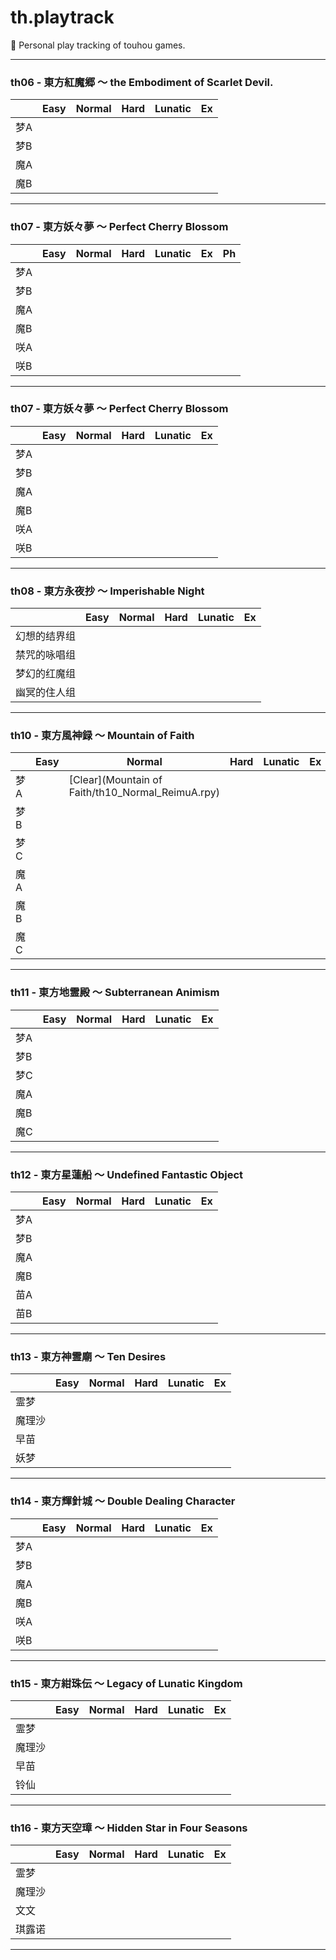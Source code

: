 # th.playtrack

:bow_and_arrow: Personal play tracking of touhou games.

------

### th06 - 東方紅魔郷 ～ the Embodiment of Scarlet Devil.

|      | Easy | Normal             | Hard | Lunatic | Ex   |
| ---- | ---- | ------------------ | ---- | ------- | ---- |
| 梦A  |      |                    |      |         |      |
| 梦B  |      |   |      |         |      |
| 魔A  |      |                    |      |         |      |
| 魔B  |      |                    |      |         |      |

------



### th07 - 東方妖々夢 ～ Perfect Cherry Blossom

|      | Easy | Normal | Hard | Lunatic | Ex   | Ph   |
| ---- | ---- | ------ | ---- | ------- | ---- | ---- |
| 梦A  |      |        |      |         |      |      |
| 梦B  |      |        |      |         |      |      |
| 魔A  |      |        |      |         |      |      |
| 魔B  |      |        |      |         |      |      |
| 咲A  |      |        |      |         |      |      |
| 咲B  |      |        |      |         |      |      |

------



### th07 - 東方妖々夢 ～ Perfect Cherry Blossom

|      | Easy | Normal | Hard | Lunatic | Ex   |
| ---- | ---- | ------ | ---- | ------- | ---- |
| 梦A  |      |        |      |         |      |
| 梦B  |      |        |      |         |      |
| 魔A  |      |        |      |         |      |
| 魔B  |      |        |      |         |      |
| 咲A  |      |        |      |         |      |
| 咲B  |      |        |      |         |      |

------



### th08 - 東方永夜抄 ～ Imperishable Night

|              | Easy | Normal | Hard | Lunatic | Ex   |
| ------------ | ---- | ------ | ---- | ------- | ---- |
| 幻想的结界组 |      |        |      |         |      |
| 禁咒的咏唱组 |      |        |      |         |      |
| 梦幻的红魔组 |      |        |      |         |      |
| 幽冥的住人组 |      |        |      |         |      |

------



### th10 - 東方風神録 ～ Mountain of Faith

|      | Easy | Normal                                            | Hard | Lunatic | Ex   |
| ---- | ---- | ------------------------------------------------- | ---- | ------- | ---- |
| 梦A  |      | [Clear](Mountain of Faith/th10_Normal_ReimuA.rpy) |      |         |      |
| 梦B  |      |                                                   |      |         |      |
| 梦C  |      |                                                   |      |         |      |
| 魔A  |      |                                                   |      |         |      |
| 魔B  |      |                                                   |      |         |      |
| 魔C  |      |                                                   |      |         |      |

------



### th11 - 東方地霊殿 ～ Subterranean Animism

|      | Easy | Normal | Hard | Lunatic | Ex   |
| ---- | ---- | ------ | ---- | ------- | ---- |
| 梦A  |      |        |      |         |      |
| 梦B  |      |        |      |         |      |
| 梦C  |      |        |      |         |      |
| 魔A  |      |        |      |         |      |
| 魔B  |      |        |      |         |      |
| 魔C  |      |        |      |         |      |

------



### th12 - 東方星蓮船 ～ Undefined Fantastic Object

|      | Easy | Normal | Hard | Lunatic | Ex   |
| ---- | ---- | ------ | ---- | ------- | ---- |
| 梦A  |      |        |      |         |      |
| 梦B  |      |        |      |         |      |
| 魔A  |      |        |      |         |      |
| 魔B  |      |        |      |         |      |
| 苗A  |      |        |      |         |      |
| 苗B  |      |        |      |         |      |

------



### th13 - 東方神霊廟 ～ Ten Desires

|        | Easy | Normal | Hard | Lunatic | Ex   |
| ------ | ---- | ------ | ---- | ------- | ---- |
| 霊梦   |      |        |      |         |      |
| 魔理沙 |      |        |      |         |      |
| 早苗   |      |        |      |         |      |
| 妖梦   |      |        |      |         |      |

------



### th14 - 東方輝針城 ～ Double Dealing Character

|      | Easy | Normal | Hard | Lunatic | Ex   |
| ---- | ---- | ------ | ---- | ------- | ---- |
| 梦A  |      |        |      |         |      |
| 梦B  |      |        |      |         |      |
| 魔A  |      |        |      |         |      |
| 魔B  |      |        |      |         |      |
| 咲A  |      |        |      |         |      |
| 咲B  |      |        |      |         |      |

------



### th15 - 東方紺珠伝 ～ Legacy of Lunatic Kingdom

|        | Easy | Normal | Hard | Lunatic | Ex   |
| ------ | ---- | ------ | ---- | ------- | ---- |
| 霊梦   |      |        |      |         |      |
| 魔理沙 |      |        |      |         |      |
| 早苗   |      |        |      |         |      |
| 铃仙   |      |        |      |         |      |

------



### th16 - 東方天空璋 ～ Hidden Star in Four Seasons

|        | Easy | Normal | Hard | Lunatic | Ex   |
| ------ | ---- | ------ | ---- | ------- | ---- |
| 霊梦   |      |        |      |         |      |
| 魔理沙 |      |        |      |         |      |
| 文文   |      |        |      |         |      |
| 琪露诺 |      |        |      |         |      |

------

